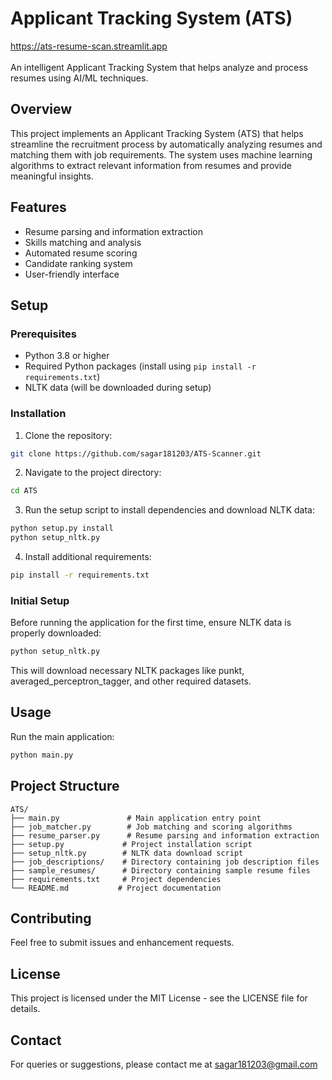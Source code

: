 # Applicant Tracking System (ATS)
https://ats-resume-scan.streamlit.app
<br/>
<br/>
An intelligent Applicant Tracking System that helps analyze and process resumes using AI/ML techniques.

## Overview

This project implements an Applicant Tracking System (ATS) that helps streamline the recruitment process by automatically analyzing resumes and matching them with job requirements. The system uses machine learning algorithms to extract relevant information from resumes and provide meaningful insights.

## Features

- Resume parsing and information extraction
- Skills matching and analysis
- Automated resume scoring
- Candidate ranking system
- User-friendly interface

## Setup

### Prerequisites

- Python 3.8 or higher
- Required Python packages (install using `pip install -r requirements.txt`)
- NLTK data (will be downloaded during setup)

### Installation

1. Clone the repository:
```bash
git clone https://github.com/sagar181203/ATS-Scanner.git
```

2. Navigate to the project directory:
```bash
cd ATS
```

3. Run the setup script to install dependencies and download NLTK data:
```bash
python setup.py install
python setup_nltk.py
```

4. Install additional requirements:
```bash
pip install -r requirements.txt
```

### Initial Setup

Before running the application for the first time, ensure NLTK data is properly downloaded:
```bash
python setup_nltk.py
```
This will download necessary NLTK packages like punkt, averaged_perceptron_tagger, and other required datasets.

## Usage

Run the main application:
```bash
python main.py
```

## Project Structure

```
ATS/
├── main.py               # Main application entry point
├── job_matcher.py        # Job matching and scoring algorithms
├── resume_parser.py      # Resume parsing and information extraction
├── setup.py             # Project installation script
├── setup_nltk.py        # NLTK data download script
├── job_descriptions/    # Directory containing job description files
├── sample_resumes/      # Directory containing sample resume files
├── requirements.txt     # Project dependencies
└── README.md           # Project documentation
```

## Contributing

Feel free to submit issues and enhancement requests.

## License

This project is licensed under the MIT License - see the LICENSE file for details.

## Contact

For queries or suggestions, please contact me at sagar181203@gmail.com
